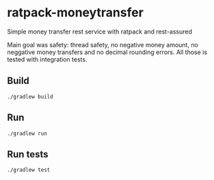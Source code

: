 # ratpack-moneytransfer
Simple money transfer rest service with ratpack and rest-assured

Main goal was safety: thread safety, no negative money amount, no neggative money transfers and no decimal rounding errors. All those is tested with integration tests.

## Build

`./gradlew build`

## Run

`./gradlew run`

## Run tests

`./gradlew test`
